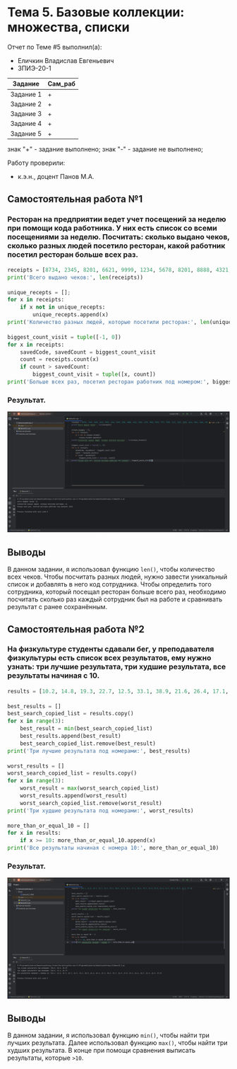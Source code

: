 # Тема 5. Базовые коллекции: множества, списки
Отчет по Теме #5 выполнил(а):
- Еличкин Владислав Евгеньевич
- ЗПИЭ-20-1

| Задание    | Сам_раб |
|------------|---------|
| Задание 1  |    +    |
| Задание 2  |    +    |
| Задание 3  |    +    |
| Задание 4  |    +    |
| Задание 5  |    +    |

знак "+" - задание выполнено; знак "-" - задание не выполнено;

Работу проверили:
- к.э.н., доцент Панов М.А.

## Самостоятельная работа №1
### Ресторан на предприятии ведет учет посещений за неделю при помощи кода работника. У них есть список со всеми посещениями за неделю. Посчитать: сколько выдано чеков, сколько разных людей посетило ресторан, какой работник посетил ресторан больше всех раз.

```python
receipts = [8734, 2345, 8201, 6621, 9999, 1234, 5678, 8201, 8888, 4321, 3365, 1478, 9865, 5555, 7777, 9998, 1111, 2222, 3333, 4444, 5556, 6666, 5410, 7778, 8889, 4445, 1439, 9604, 8201, 3365, 7502, 3016, 4928, 5837, 8201, 2643, 5017, 9682, 8530, 3250, 7193, 9051, 4506, 1987, 3365, 5410, 7168, 7777, 9865, 5678, 8201, 4445, 3016, 4506, 4506]
print('Всего выдано чеков:', len(receipts))

unique_recepts = [];
for x in receipts:
    if x not in unique_recepts:
        unique_recepts.append(x)
print('Количество разных людей, которые посетили ресторан:', len(unique_recepts))

biggest_count_visit = tuple([-1, 0])
for x in receipts:
    savedCode, savedCount = biggest_count_visit
    count = receipts.count(x)
    if count > savedCount:
        biggest_count_visit = tuple([x, count])
print('Больше всех раз, посетил ресторан работник под номером:', biggest_count_visit[0])
```

### Результат.

![Результат решения](./pic/Samost5_1.PNG)

## Выводы

В данном задании, я использовал функцию `len()`, чтобы количество всех чеков. Чтобы посчитать разных людей, нужно завести уникальный список и добавлять в него код сотрудника. Чтобы определить того сотрудника, который посещал ресторан больше всего раз, необходимо посчитать сколько раз каждый сотрудник был на работе и сравнивать результат с ранее сохранённым.

## Самостоятельная работа №2
### На физкультуре студенты сдавали бег, у преподавателя физкультуры есть список всех результатов, ему нужно узнать: три лучшие результата, три худшие результата, все результаты начиная с 10.

```python
results = [10.2, 14.8, 19.3, 22.7, 12.5, 33.1, 38.9, 21.6, 26.4, 17.1, 30.2, 35.7, 16.9, 27.8, 24.5, 16.3, 18.7, 31.9, 12.9, 37.4]

best_results = []
best_search_copied_list = results.copy()
for x in range(3):
    best_result = min(best_search_copied_list)
    best_results.append(best_result)
    best_search_copied_list.remove(best_result)
print('Три лучшие результата под номерами:', best_results)

worst_results = []
worst_search_copied_list = results.copy()
for x in range(3):
    worst_result = max(worst_search_copied_list)
    worst_results.append(worst_result)
    worst_search_copied_list.remove(worst_result)
print('Три худшие результата под номерами:', worst_results)

more_than_or_equal_10 = []
for x in results:
    if x >= 10: more_than_or_equal_10.append(x)
print('Все результаты начиная с номера 10:', more_than_or_equal_10)
```

### Результат.

![Результат решения](./pic/Samost5_2.PNG)

## Выводы

В данном задании, я использовал функцию `min()`, чтобы найти три лучших результата. Далее использовал функцию `max()`, чтобы найти три худших результата. В конце при помощи сравнения выписать результаты, которые `>10`.

